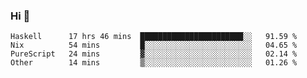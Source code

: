 ### Hi 👋

<!--START_SECTION:waka-->

```text
Haskell      17 hrs 46 mins  ███████████████████████░░   91.59 %
Nix          54 mins         █░░░░░░░░░░░░░░░░░░░░░░░░   04.65 %
PureScript   24 mins         ▓░░░░░░░░░░░░░░░░░░░░░░░░   02.14 %
Other        14 mins         ▒░░░░░░░░░░░░░░░░░░░░░░░░   01.26 %
```

<!--END_SECTION:waka-->
